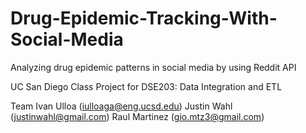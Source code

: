 # Drug-Epidemic-Tracking-With-Social-Media
Analyzing drug epidemic patterns in social media by using Reddit API

UC San Diego
Class Project for DSE203: Data Integration and ETL

Team
Ivan Ulloa (iulloaga@eng.ucsd.edu)
Justin Wahl (justinwahl@gmail.com)
Raul Martinez (gio.mtz3@gmail.com)
